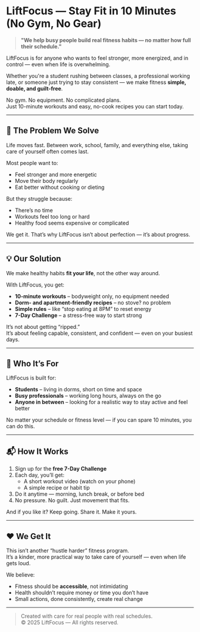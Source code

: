 # LiftFocus — Stay Fit in 10 Minutes (No Gym, No Gear)

> **"We help busy people build real fitness habits — no matter how full their schedule."**

LiftFocus is for anyone who wants to feel stronger, more energized, and in control — even when life is overwhelming.

Whether you're a student rushing between classes, a professional working late, or someone just trying to stay consistent — we make fitness **simple, doable, and guilt-free**.

No gym. No equipment. No complicated plans.  
Just 10-minute workouts and easy, no-cook recipes you can start today.

---

## 🧩 The Problem We Solve

Life moves fast. Between work, school, family, and everything else, taking care of yourself often comes last.

Most people want to:
- Feel stronger and more energetic
- Move their body regularly
- Eat better without cooking or dieting

But they struggle because:
- There’s no time
- Workouts feel too long or hard
- Healthy food seems expensive or complicated

We get it. That’s why LiftFocus isn’t about perfection — it’s about progress.

---

## 💡 Our Solution

We make healthy habits **fit your life**, not the other way around.

With LiftFocus, you get:
- **10-minute workouts** – bodyweight only, no equipment needed
- **Dorm- and apartment-friendly recipes** – no stove? no problem
- **Simple rules** – like “stop eating at 8PM” to reset energy
- **7-Day Challenge** – a stress-free way to start strong

It’s not about getting “ripped.”  
It’s about feeling capable, consistent, and confident — even on your busiest days.

---

## 🌱 Who It’s For

LiftFocus is built for:
- **Students** – living in dorms, short on time and space
- **Busy professionals** – working long hours, always on the go
- **Anyone in between** – looking for a realistic way to stay active and feel better

No matter your schedule or fitness level — if you can spare 10 minutes, you can do this.

---

## 📬 How It Works

1. Sign up for the **free 7-Day Challenge**
2. Each day, you’ll get:
   - A short workout video (watch on your phone)
   - A simple recipe or habit tip
3. Do it anytime — morning, lunch break, or before bed
4. No pressure. No guilt. Just movement that fits.

And if you like it? Keep going. Share it. Make it yours.

---

## ❤️ We Get It

This isn’t another “hustle harder” fitness program.  
It’s a kinder, more practical way to take care of yourself — even when life gets loud.

We believe:
- Fitness should be **accessible**, not intimidating
- Health shouldn’t require money or time you don’t have
- Small actions, done consistently, create real change

---

> Created with care for real people with real schedules.  
> © 2025 LiftFocus — All rights reserved.
